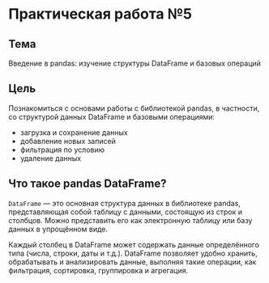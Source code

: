 # Практическая работа №5
## Тема

Введение в pandas: изучение структуры DataFrame и базовых операций

## Цель

Познакомиться с основами работы с библиотекой pandas, в частности, со структурой данных DataFrame и базовыми операциями:
- загрузка и сохранение данных
- добавление новых записей
- фильтрация по условию
- удаление данных

## Что такое pandas DataFrame?

`DataFrame` — это основная структура данных в библиотеке pandas, представляющая собой таблицу с данными, состоящую из строк и столбцов. Можно представить его как электронную таблицу или базу данных в упрощённом виде.

Каждый столбец в DataFrame может содержать данные определённого типа (числа, строки, даты и т.д.). DataFrame позволяет удобно хранить, обрабатывать и анализировать данные, выполняя такие операции, как фильтрация, сортировка, группировка и агрегация.
